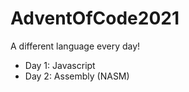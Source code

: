 # AdventOfCode2021
 
A different language every day!

- Day  1: Javascript
- Day  2: Assembly (NASM)
